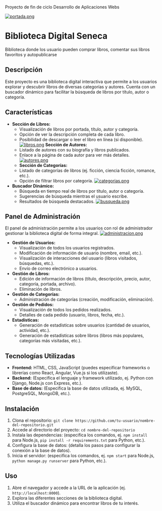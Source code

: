 Proyecto de fin de ciclo Desarrollo de Aplicaciones Webs

[![portada.png](https://i.postimg.cc/CM9D3SnQ/portada.png)](https://postimg.cc/F1g7ctZy)
# Biblioteca Digital Seneca
Biblioteca  donde los usuario pueden comprar libros, comentar sus libros favoritos y autopublicarse
## Descripción

Este proyecto es una biblioteca digital interactiva que permite a los usuarios explorar y descubrir libros de diversas categorías y autores. Cuenta con un buscador dinámico para facilitar la búsqueda de libros por título, autor o categoría.

## Características

*   **Sección de Libros:**
    *   Visualización de libros por portada, título, autor y categoría.
    *   Opción de ver la descripción completa de cada libro.
    *   Posibilidad de descargar o leer el libro en línea (si disponible).
[![libros.png](https://i.postimg.cc/Kv0t7L36/libros.png)](https://postimg.cc/HV7Jdr2z)
   **Sección de Autores:**
    *   Listado de autores con su biografía y libros publicados.
    *   Enlace a la página de cada autor para ver más detalles.
[![autores.png](https://i.postimg.cc/9M2Bg2mK/autores.png)](https://postimg.cc/67HRTDGf)
    *   **Sección de Categorías:**
    *   Listado de categorías de libros (ej. ficción, ciencia ficción, romance, etc.).
    *   Opción de filtrar libros por categoría.
 [![categorias.png](https://i.postimg.cc/W3jRvt67/categorias.png)](https://postimg.cc/cKDk7xzK)
*   **Buscador Dinámico:**
    *   Búsqueda en tiempo real de libros por título, autor o categoría.
    *   Sugerencias de búsqueda mientras el usuario escribe.
    *   Resultados de búsqueda destacados.
[![busqueda.png](https://i.postimg.cc/HxVTKrpP/busqueda.png)](https://postimg.cc/FdXtkskj)
## Panel de Administración

El panel de administración permite a los usuarios con rol de administrador gestionar la biblioteca digital de forma integral.
[![administracion.png](https://i.postimg.cc/nV4M8wB4/administracion.png)](https://postimg.cc/Rq0vKdPh)

*   **Gestión de Usuarios:**
    *   Visualización de todos los usuarios registrados.
    *   Modificación de información de usuario (nombre, email, etc.).
    *   Visualización de interacciones del usuario (libros visitados, búsquedas, etc.).
    *   Envío de correo electrónico a usuarios.
*   **Gestión de Libros:**
    *   Edición de información de libros (título, descripción, precio, autor, categoría, portada, archivo).
    *   Eliminación de libros.
*   **Gestión de Categorías:**
    *   Administración de categorías (creación, modificación, eliminación).
*   **Gestión de Pedidos:**
    *   Visualización de todos los pedidos realizados.
    *   Detalles de cada pedido (usuario, libros, fecha, etc.).
*   **Estadísticas:**
    *   Generación de estadísticas sobre usuarios (cantidad de usuarios, actividad, etc.).
    *   Generación de estadísticas sobre libros (libros más populares, categorías más visitadas, etc.).
## Tecnologías Utilizadas

*   **Frontend:** HTML, CSS, JavaScript (puedes especificar frameworks o librerías como React, Angular, Vue.js si los utilizaste).
*   **Backend:** (Especifica el lenguaje y framework utilizado, ej. Python con Django, Node.js con Express, etc.).
*   **Base de datos:** (Especifica la base de datos utilizada, ej. MySQL, PostgreSQL, MongoDB, etc.).

## Instalación

1.  Clona el repositorio: `git clone https://github.com/tu-usuario/nombre-del-repositorio.git`
2.  Accede al directorio del proyecto: `cd nombre-del-repositorio`
3.  Instala las dependencias: (especifica los comandos, ej. `npm install` para Node.js, `pip install -r requirements.txt` para Python, etc.).
4.  Configura la base de datos: (detalla los pasos para configurar la conexión a la base de datos).
5.  Inicia el servidor: (especifica los comandos, ej. `npm start` para Node.js, `python manage.py runserver` para Python, etc.).

## Uso

1.  Abre el navegador y accede a la URL de la aplicación (ej. `http://localhost:8000`).
2.  Explora las diferentes secciones de la biblioteca digital.
3.  Utiliza el buscador dinámico para encontrar libros de tu interés.
